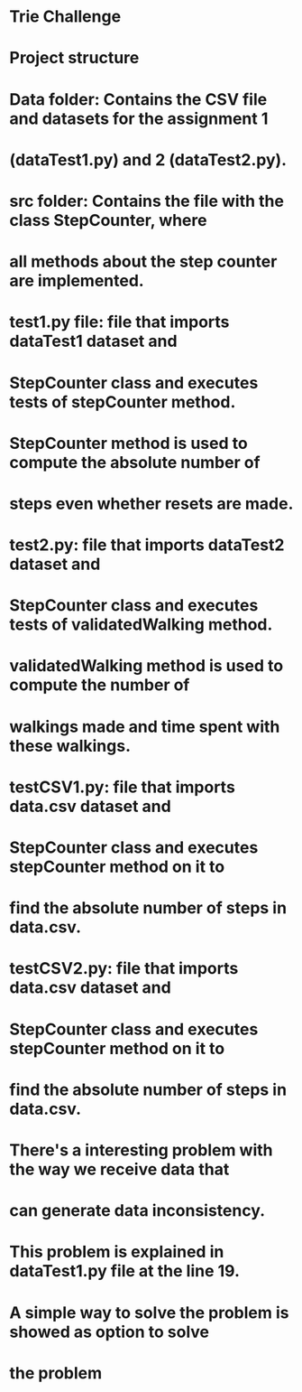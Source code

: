 # Trie Challenge

#    Project structure
#       Data folder: Contains the CSV file and datasets for the assignment 1
#       (dataTest1.py) and 2 (dataTest2.py).

#       src folder: Contains the file with the class StepCounter, where
#       all methods about the step counter are implemented.

#       test1.py file: file that imports dataTest1 dataset and
#       StepCounter class and executes tests of stepCounter method.
#       StepCounter method is used to compute the absolute number of
#       steps even whether resets are made.

#       test2.py: file that imports dataTest2 dataset and
#       StepCounter class and executes tests of validatedWalking method.
#       validatedWalking method is used to compute the number of
#       walkings made and time spent with these walkings. 

#       testCSV1.py: file that imports data.csv dataset and
#       StepCounter class and executes stepCounter method on it to
#       find the absolute number of steps in data.csv.

#       testCSV2.py: file that imports data.csv dataset and
#       StepCounter class and executes stepCounter method on it to
#       find the absolute number of steps in data.csv.

#       There's a interesting problem with the way we receive data that
#       can generate data inconsistency.
#       This problem is explained in dataTest1.py file at the line 19.
#       A simple way to solve the problem is showed as option to solve
#       the problem
